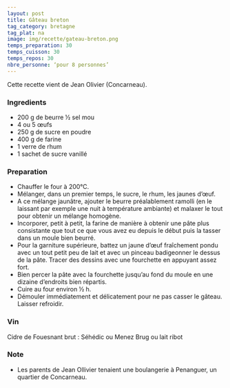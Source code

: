 ```yaml
---
layout: post
title: Gâteau breton
tag_category: bretagne
tag_plat: na
image: img/recette/gateau-breton.png
temps_preparation: 30
temps_cuisson: 30
temps_repos: 30
nbre_personne: ‘pour 8 personnes’
---
```

Cette recette vient de Jean Olivier (Concarneau).

### Ingredients
* 200 g de beurre ½ sel mou
* 4 ou 5 œufs
* 250 g de sucre en poudre
* 400 g de farine
* 1 verre de rhum
* 1 sachet de sucre vanillé

### Preparation
* Chauffer le four à 200°C.
* Mélanger, dans un premier temps, le sucre, le rhum, les jaunes d’œuf.
* A ce mélange jaunâtre, ajouter le beurre préalablement ramolli (en le laissant par exemple une nuit à température ambiante) et malaxer le tout pour obtenir un mélange homogène.
* Incorporer, petit à petit, la farine de manière à obtenir une pâte plus consistante que tout ce que vous avez eu depuis le début puis la tasser dans un moule bien beurré.
* Pour la garniture supérieure, battez un jaune d’œuf fraîchement pondu avec un tout petit peu de lait et avec un pinceau badigeonner le dessus de la pâte. Tracer des dessins avec une fourchette en appuyant assez fort.
* Bien percer la pâte avec la fourchette jusqu’au fond du moule en une dizaine d’endroits bien répartis.
* Cuire au four environ ½ h.
* Démouler immédiatement et délicatement pour ne pas casser le gâteau. Laisser refroidir.

### Vin
Cidre de Fouesnant brut : Séhédic ou Menez Brug
ou lait ribot

### Note
* Les parents de Jean Ollivier tenaient une boulangerie à Penanguer, un quartier de Concarneau.
